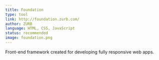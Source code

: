 ```yaml
---
title: Foundation
type: tool
link: http://foundation.zurb.com/
author: ZURB
language: HTML, CSS, JavaScript
status: recommended
image: foundation.png
---
```


Front-end framework created for developing fully responsive web apps.
